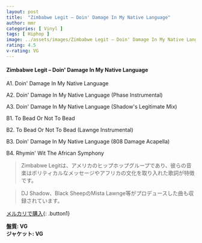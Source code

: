 ```yaml
---
layout: post
title:  "Zimbabwe Legit – Doin' Damage In My Native Language"
author: mmr
categories: [ Vinyl ]
tags: [ Hiphop ]
image: ../assets/images/Zimbabwe Legit – Doin' Damage In My Native Language.jpg
rating: 4.5
v-rating: VG
---
```


#### Zimbabwe Legit – Doin' Damage In My Native Language

A1. Doin' Damage In My Native Language

A2. Doin' Damage In My Native Language (Phase Instrumental)

A3. Doin' Damage In My Native Language (Shadow's Legitimate Mix)

B1. To Bead Or Not To Bead

B2. To Bead Or Not To Bead (Lawnge Instrumental)

B3. Doin' Damage In My Native Language (808 Damage Acapella)

B4. Rhymin' Wit The African Symphony

> Zimbabwe Legitは、アメリカのヒップホップグループであり、彼らの音楽はポリティカルなメッセージやアフリカの文化を取り入れた歌詞が特徴です。

> DJ Shadow、Black SheepのMista Lawnge等がプロデュースした曲も収録されています。

[メルカリで購入](https://jp.mercari.com/item/m74802997610){: .button1}

<div class="mt-4 mb-4 d-flex align-items-center">
<strong class="mr-1">盤質: VG</strong>
</div>
<div class="mt-4 mb-4 d-flex align-items-center">
<strong class="mr-1">ジャケット: VG</strong>
</div>
